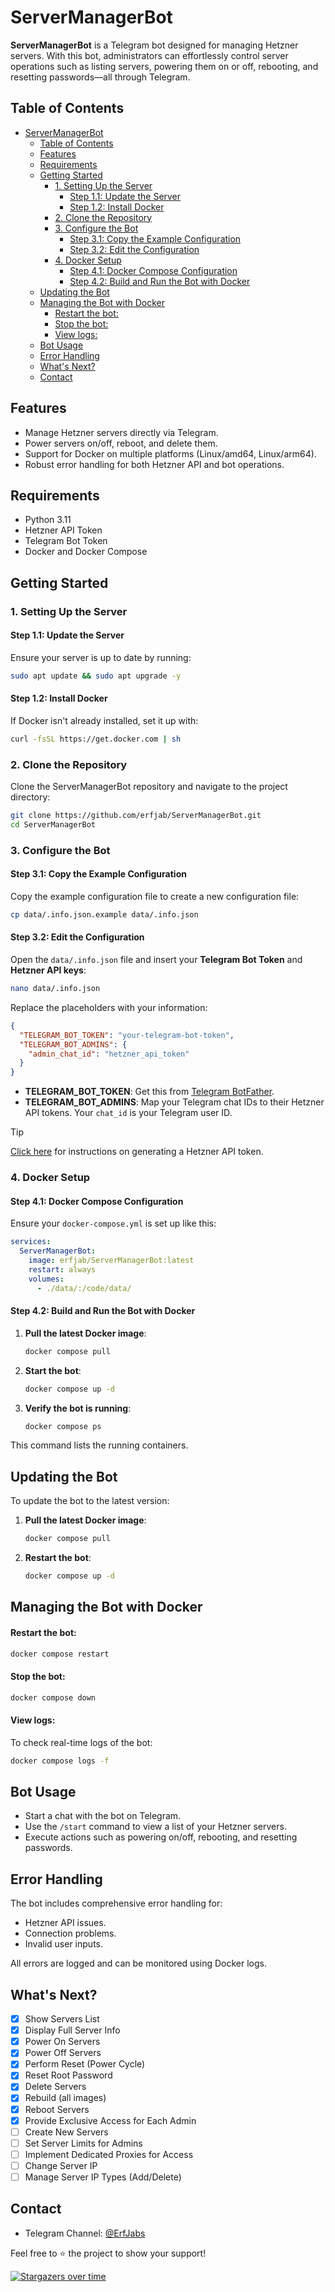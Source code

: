 # ServerManagerBot

**ServerManagerBot** is a Telegram bot designed for managing Hetzner servers. With this bot, administrators can effortlessly control server operations such as listing servers, powering them on or off, rebooting, and resetting passwords—all through Telegram.

## Table of Contents
- [ServerManagerBot](#servermanagerbot)
  - [Table of Contents](#table-of-contents)
  - [Features](#features)
  - [Requirements](#requirements)
  - [Getting Started](#getting-started)
    - [1. Setting Up the Server](#1-setting-up-the-server)
      - [Step 1.1: Update the Server](#step-11-update-the-server)
      - [Step 1.2: Install Docker](#step-12-install-docker)
    - [2. Clone the Repository](#2-clone-the-repository)
    - [3. Configure the Bot](#3-configure-the-bot)
      - [Step 3.1: Copy the Example Configuration](#step-31-copy-the-example-configuration)
      - [Step 3.2: Edit the Configuration](#step-32-edit-the-configuration)
    - [4. Docker Setup](#4-docker-setup)
      - [Step 4.1: Docker Compose Configuration](#step-41-docker-compose-configuration)
      - [Step 4.2: Build and Run the Bot with Docker](#step-42-build-and-run-the-bot-with-docker)
  - [Updating the Bot](#updating-the-bot)
  - [Managing the Bot with Docker](#managing-the-bot-with-docker)
      - [Restart the bot:](#restart-the-bot)
      - [Stop the bot:](#stop-the-bot)
      - [View logs:](#view-logs)
  - [Bot Usage](#bot-usage)
  - [Error Handling](#error-handling)
  - [What's Next?](#whats-next)
  - [Contact](#contact)

## Features
- Manage Hetzner servers directly via Telegram.
- Power servers on/off, reboot, and delete them.
- Support for Docker on multiple platforms (Linux/amd64, Linux/arm64).
- Robust error handling for both Hetzner API and bot operations.

## Requirements
- Python 3.11
- Hetzner API Token
- Telegram Bot Token
- Docker and Docker Compose

## Getting Started

### 1. Setting Up the Server

#### Step 1.1: Update the Server

Ensure your server is up to date by running:

```bash
sudo apt update && sudo apt upgrade -y
```

#### Step 1.2: Install Docker

If Docker isn't already installed, set it up with:

```bash
curl -fsSL https://get.docker.com | sh
```

### 2. Clone the Repository

Clone the ServerManagerBot repository and navigate to the project directory:

```bash
git clone https://github.com/erfjab/ServerManagerBot.git
cd ServerManagerBot
```

### 3. Configure the Bot

#### Step 3.1: Copy the Example Configuration

Copy the example configuration file to create a new configuration file:

```bash
cp data/.info.json.example data/.info.json
```

#### Step 3.2: Edit the Configuration

Open the `data/.info.json` file and insert your **Telegram Bot Token** and **Hetzner API keys**:

```bash
nano data/.info.json
```

Replace the placeholders with your information:

```json
{
  "TELEGRAM_BOT_TOKEN": "your-telegram-bot-token",
  "TELEGRAM_BOT_ADMINS": {
    "admin_chat_id": "hetzner_api_token"
  }
}
```

- **TELEGRAM_BOT_TOKEN**: Get this from [Telegram BotFather](https://t.me/botfather).
- **TELEGRAM_BOT_ADMINS**: Map your Telegram chat IDs to their Hetzner API tokens. Your `chat_id` is your Telegram user ID.

> [!TIP]  
> [Click here](https://docs.hetzner.com/cloud/api/getting-started/generating-api-token/) for instructions on generating a Hetzner API token.

### 4. Docker Setup

#### Step 4.1: Docker Compose Configuration

Ensure your `docker-compose.yml` is set up like this:

```yaml
services:
  ServerManagerBot:
    image: erfjab/ServerManagerBot:latest
    restart: always
    volumes:
      - ./data/:/code/data/
```

#### Step 4.2: Build and Run the Bot with Docker

1. **Pull the latest Docker image**:

    ```bash
    docker compose pull
    ```

2. **Start the bot**:

    ```bash
    docker compose up -d
    ```

3. **Verify the bot is running**:

    ```bash
    docker compose ps
    ```

This command lists the running containers.

## Updating the Bot

To update the bot to the latest version:

1. **Pull the latest Docker image**:

    ```bash
    docker compose pull
    ```

2. **Restart the bot**:

    ```bash
    docker compose up -d
    ```

## Managing the Bot with Docker

#### Restart the bot:

```bash
docker compose restart
```

#### Stop the bot:

```bash
docker compose down
```

#### View logs:

To check real-time logs of the bot:

```bash
docker compose logs -f
```

## Bot Usage

- Start a chat with the bot on Telegram.
- Use the `/start` command to view a list of your Hetzner servers.
- Execute actions such as powering on/off, rebooting, and resetting passwords.

## Error Handling

The bot includes comprehensive error handling for:
- Hetzner API issues.
- Connection problems.
- Invalid user inputs.

All errors are logged and can be monitored using Docker logs.

## What's Next?

- [x] Show Servers List
- [x] Display Full Server Info
- [x] Power On Servers
- [x] Power Off Servers
- [x] Perform Reset (Power Cycle)
- [x] Reset Root Password
- [x] Delete Servers
- [x] Rebuild (all images)
- [x] Reboot Servers
- [x] Provide Exclusive Access for Each Admin
- [ ] Create New Servers
- [ ] Set Server Limits for Admins
- [ ] Implement Dedicated Proxies for Access
- [ ] Change Server IP
- [ ] Manage Server IP Types (Add/Delete)

## Contact

- Telegram Channel: [@ErfJabs](https://t.me/ErfJabs)

Feel free to ⭐ the project to show your support!

[![Stargazers over time](https://starchart.cc/erfjab/ServerManagerBot.svg?variant=adaptive)](https://starchart.cc/erfjab/ServerManagerBot)